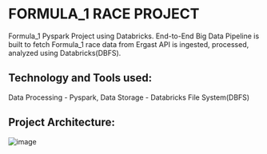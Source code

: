 # FORMULA_1 RACE PROJECT
Formula_1 Pyspark Project using Databricks.
End-to-End Big Data Pipeline is built to fetch Formula_1 race data 
from Ergast API is ingested, processed, analyzed using Databricks(DBFS).
## Technology and Tools used:
Data Processing - Pyspark, Data Storage - Databricks File System(DBFS)
## Project Architecture:
![image](https://user-images.githubusercontent.com/56109382/152692820-94e77036-a999-4de5-9ad5-8c87cd3276c5.png)


